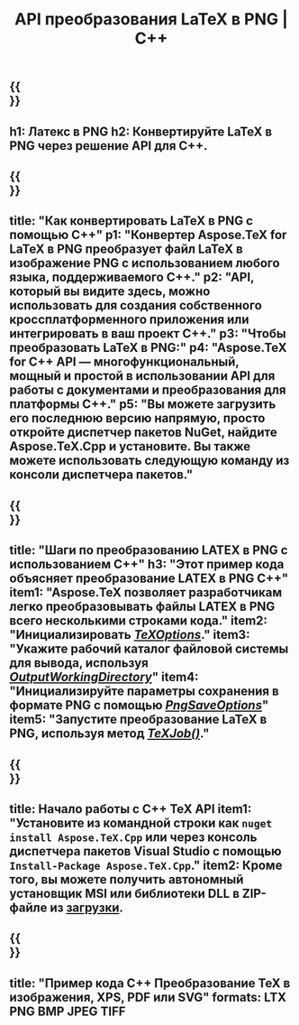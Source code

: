 ﻿---
translation: true
template: /_templates/_conversion-child-cpp.md
title: API преобразования LaTeX в PNG | С++
description: Функция преобразования LaTeX в PNG. Интегрируйте эту локальную библиотеку C++ в свой проект или используйте кроссплатформенные приложения для преобразования LaTeX в PNG.
keywords: латекс в png api cpp, latex2png интегрировать c++
url: /cpp/conversion/latex-to-png/
family: tex
platformtag: cpp
feature: conversion
informat: LATEX
outformat: PNG
otherformats: PNG JPEG TIFF PDF SVG XPS
---

{{<section banner>}}
---
h1: Латекс в PNG
h2: Конвертируйте LaTeX в PNG через решение API для C++.
---

{{<section overview>}}
---
title: "Как конвертировать LaTeX в PNG с помощью C++"
p1: "Конвертер Aspose.TeX for LaTeX в PNG преобразует файл LaTeX в изображение PNG с использованием любого языка, поддерживаемого C++."
p2: "API, который вы видите здесь, можно использовать для создания собственного кроссплатформенного приложения или интегрировать в ваш проект C++."
p3: "Чтобы преобразовать LaTeX в PNG:"
p4: "Aspose.TeX for C++ API — многофункциональный, мощный и простой в использовании API для работы с документами и преобразования для платформы C++."
p5: "Вы можете загрузить его последнюю версию напрямую, просто откройте диспетчер пакетов NuGet, найдите Aspose.TeX.Cpp и установите. Вы также можете использовать следующую команду из консоли диспетчера пакетов."
---

{{<section feature1>}}
---
title: "Шаги по преобразованию LATEX в PNG с использованием C++"
h3: "Этот пример кода объясняет преобразование LATEX в PNG C++"
item1: "Aspose.TeX позволяет разработчикам легко преобразовывать файлы LATEX в PNG всего несколькими строками кода."
item2: "Инициализировать [*TeXOptions*](https://reference.aspose.com/tex/cpp/class/aspose.te_x.te_x_options)."
item3: "Укажите рабочий каталог файловой системы для вывода, используя [*OutputWorkingDirectory*](https://reference.aspose.com/tex/cpp/class/aspose.te_x.te_x_options#aa4f4ea6dab7db5ba1b40800495f16f63)"
item4: "Инициализируйте параметры сохранения в формате PNG с помощью [*PngSaveOptions*](https://reference.aspose.com/tex/cpp/class/aspose.te_x.presentation.image.png_save_options)"
item5: "Запустите преобразование LaTeX в PNG, используя метод [*TeXJob()*](https://reference.aspose.com/tex/cpp/class/aspose.te_x.te_x_job)."
---

{{<section feature2>}}
---
title: Начало работы с C++ TeX API
item1: "Установите из командной строки как ```nuget install Aspose.TeX.Cpp``` или через консоль диспетчера пакетов Visual Studio с помощью ```Install-Package Aspose.TeX.Cpp```."
item2: Кроме того, вы можете получить автономный установщик MSI или библиотеки DLL в ZIP-файле из [загрузки](https://downloads.aspose.com/tex/cpp).
---

{{<section widget>}}
---
title: "Пример кода C++ Преобразование TeX в изображения, XPS, PDF или SVG"
formats: LTX PNG BMP JPEG TIFF
---
